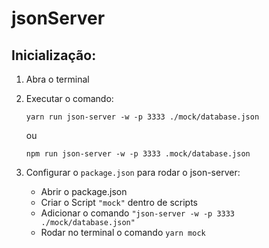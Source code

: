 # jsonServer

## Inicialização:
1. Abra o terminal
2. Executar o comando:

    ```yarn run json-server -w -p 3333 ./mock/database.json```

    ou

    ```npm run json-server -w -p 3333 .mock/database.json```

3. Configurar o ```package.json``` para rodar o json-server: 
    
    * Abrir o package.json
    * Criar o Script ```"mock"``` dentro de scripts
    * Adicionar o comando ```"json-server -w -p 3333 ./mock/database.json"```
    * Rodar no terminal o comando ```yarn mock```